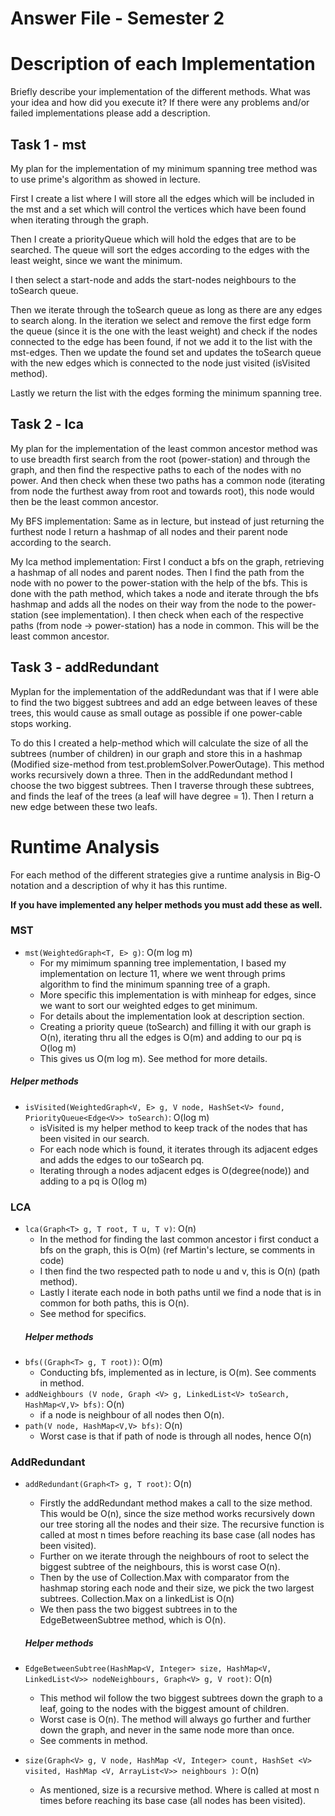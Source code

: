 # Answer File - Semester 2
# Description of each Implementation
Briefly describe your implementation of the different methods. What was your idea and how did you execute it? If there were any problems and/or failed implementations please add a description.

## Task 1 - mst
My plan for the implementation of my minimum spanning tree method was to use prime's algorithm as showed in lecture. 

First I create a list where I will store all the edges which will be included in the mst and a set which will control the vertices which have been found when iterating through the graph.

Then I create a priorityQueue which will hold the edges that are to be searched. The queue will sort the edges according to the edges with the least weight, since we want the minimum.

I then select a start-node and adds the start-nodes neighbours to the toSearch queue. 

Then we iterate through the toSearch queue as long as there are any edges to search along. 
In the iteration we select and remove the first edge form the queue (since it is the one with the least weight) and check if the nodes connected to the edge has been found, if not we add it 
to the list with the mst-edges. Then we update the found set and updates the toSearch queue with the new edges which is connected to the node just visited (isVisited method). 

Lastly we return the list with the edges forming the minimum spanning tree. 

## Task 2 - lca
My plan for the implementation of the least common ancestor method was to use breadth first search from the root (power-station) and through the graph, and then find the respective paths to each of the nodes with no power. 
And then check when these two paths has a common node (iterating from node the furthest away from root and towards root), this node would then be the least common ancestor. 

My BFS implementation: 
Same as in lecture, but instead of just returning the furthest node I return a hashmap of all nodes and their parent node according to the search. 

My lca method implementation: 
First I conduct a bfs on the graph, retrieving a hashmap of all nodes and parent nodes. Then I find the path from the node with no power to the power-station with the help of the bfs.
This is done with the path method, which takes a node and iterate through the bfs hashmap and adds all the nodes on their way from the node to the power-station (see implementation). 
I then check when each of the respective paths (from node -> power-station) has a node in common. This will be the least common ancestor.

## Task 3 - addRedundant
Myplan for the implementation of the addRedundant was that if I were able to find the two biggest subtrees and add an edge between leaves of these trees, this would
cause as small outage as possible if one power-cable stops working. 

To do this I created a help-method which will calculate the size of all the subtrees (number of children) in our graph and store this in a hashmap (Modified size-method from test.problemSolver.PowerOutage). This method works recursively down a three. 
Then in the addRedundant method I choose the two biggest subtrees. Then I traverse through these subtrees, and finds the leaf of the trees (a leaf will have degree = 1). 
Then I return a new edge between these two leafs.

# Runtime Analysis
For each method of the different strategies give a runtime analysis in Big-O notation and a description of why it has this runtime.

**If you have implemented any helper methods you must add these as well.**

### MST
* ``mst(WeightedGraph<T, E> g)``: O(m log m)
    * For my mimimum spanning tree implementation, I based my implementation on lecture 11, where we went through prims algorithm to find the minimum spanning tree of a graph. 
    * More specific this implementation is with minheap for edges, since we want to sort our weighted edges to get minimum. 
    * For details about the implementation look at description section. 
    * Creating a priority queue (toSearch) and filling it with our graph is O(n), iterating thru all the edges is O(m) and adding to our pq is O(log m)
    * This gives us O(m log m). See method for more details. 
##### Helper methods 
* ``isVisited(WeightedGraph<V, E> g, V node, HashSet<V> found, PriorityQueue<Edge<V>> toSearch)``: O(log m)
    * isVisited is my helper method to keep track of the nodes that has been visited in our search. 
    * For each node which is found, it iterates through its adjacent edges and adds the edges to our toSearch pq. 
    * Iterating through a nodes adjacent edges is O(degree(node)) and adding to a pq is O(log m)


### LCA 
* ``lca(Graph<T> g, T root, T u, T v)``: O(n)
    * In the method for finding the last common ancestor i first conduct a bfs on the graph, this is O(m) (ref Martin's lecture, se comments in code)
    * I then find the two respected path to node u and v, this is O(n) (path method). 
    * Lastly I iterate each node in both paths until we find a node that is in common for both paths, this is O(n).
    * See method for specifics. 
  ##### Helper methods
* ``bfs((Graph<T> g, T root))``: O(m)
  * Conducting bfs, implemented as in lecture, is O(m). See comments in method. 
* ``addNeighbours (V node, Graph <V> g, LinkedList<V> toSearch, HashMap<V,V> bfs)``: O(n)
  * if a node is neighbour of all nodes then O(n). 
* ``path(V node, HashMap<V,V> bfs)``: O(n)
  * Worst case is that if path of node is through all nodes, hence O(n)


### AddRedundant
* ``addRedundant(Graph<T> g, T root)``: O(n)
    * Firstly the addRedundant method makes a call to the size method. This would be O(n), since the size method works recursively down our tree storing all the nodes and their size. The recursive function is called at most n times before reaching its base case (all nodes has been visited).
    * Further on we iterate through the neighbours of root to select the biggest subtree of the neighbours, this is worst case O(n).
    * Then by the use of Collection.Max with comparator from the hashmap storing each node and their size, we pick the two largest subtrees. Collection.Max on a linkedList is O(n)
    * We then pass the two biggest subtrees in to the EdgeBetweenSubtree method, which is O(n). 
  ##### Helper methods

* ``EdgeBetweenSubtree(HashMap<V, Integer> size, HashMap<V, LinkedList<V>> nodeNeighbours, Graph<V> g, V root)``: O(n)
  * This method wil follow the two biggest subtrees down the graph to a leaf, going to the nodes with the biggest amount of children.  
  * Worst case is O(n). The method will always go further and further down the graph, and never in the same node more than once. 
  * See comments in method. 
* ``size(Graph<V> g, V node, HashMap <V, Integer> count, HashSet <V> visited, HashMap <V, ArrayList<V>> neighbours )``: O(n)
  * As mentioned, size is a recursive method. Where is called at most n times before reaching its base case (all nodes has been visited).


